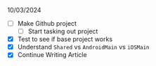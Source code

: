  10/03/2024
- [ ] Make Github project
	- [ ] Start tasking out project
- [x] Test to see if base project works
- [x] Understand `Shared` vs `AndroidMain` vs `iOSMain`
- [x] Continue Writing Article